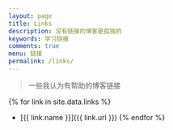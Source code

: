 ```yaml
---
layout: page
title: Links
description: 没有链接的博客是孤独的
keywords: 学习链接
comments: true
menu: 链接
permalink: /links/
---
```


> 一些我认为有帮助的博客链接

{% for link in site.data.links %}
* [{{ link.name }}]({{ link.url }})
{% endfor %}
